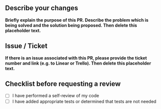 ## Describe your changes

**Briefly explain the purpose of this PR. Describe the problem which is being solved and the solution being proposed. Then delete this placeholder text.**

## Issue / Ticket

**If there is an issue associated with this PR, please provide the ticket number and link (e.g. to Linear or Trello). Then delete this placeholder text.**

## Checklist before requesting a review

- [ ] I have performed a self-review of my code
- [ ] I have added appropriate tests or determined that tests are not needed